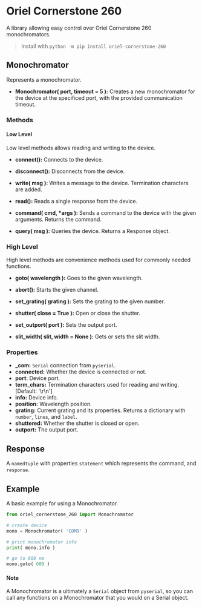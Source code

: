 # Oriel Cornerstone 260
A library allowing easy control over Oriel Cornerstone 260 monochromators.
> Install with `python -m pip install oriel-cornerstone-260`

## Monochromator
Represents a monochromator.

+ **Monochromator( port, timeout = 5 ):** Creates a new monochromator for the device at the specificed port, with the provided communication timeout.

### Methods

#### Low Level
Low level methods allows reading and writing to the device.

+ **connect():** Connects to the device.

+ **disconnect():** Disconnects from the device.

+ **write( msg ):** Writes a message to the device. Termination characters are added.

+ **read():** Reads a single response from the device.

+ **command( cmd, \*args ):** Sends a command to the device with the given arguments. Returns the command.

+ **query( msg ):** Queries the device. Returns a Response object.

### High Level
High level methods are convenience methods used for commonly needed functions.

+ **goto( wavelength ):** Goes to the given wavelength.

+ **abort():** Starts the given channel.

+ **set_grating( grating ):** Sets the grating to the given number.

+ **shutter( close = True ):** Open or close the shutter.

+ **set_outport( port ):** Sets the output port.

+ **slit_width( slit, width = None ):** Gets or sets the slit width.


### Properties
+ **_com:** `Serial` connection from `pyserial`.
+ **connected:** Whether the device is connected or not.
+ **port:** Device port.
+ **term_chars:** Termination characters used for reading and writing. [Default: '\r\n']
+ **info:** Device info.
+ **position:** Wavelength position.
+ **grating:** Current grating and its properties. Returns a dictionary with `number`, `lines`, and `label`.
+ **shuttered:** Whether the shutter is closed or open.
+ **outport:** The output port.

## Response
A `namedtuple` with properties `statement` which represents the command, and `response`. 

## Example

A basic example for using a Monochromator.
```python
from oriel_cornerstone_260 import Monochromator

# create device
mono = Monochromator( 'COM9' )

# print monochromator info
print( mono.info )

# go to 600 nm
mono.goto( 600 )
```

#### Note
A Monochromator is a ultimately a `Serial` object from `pyserial`, so you can call any functions on a Monochromator that you would on a Serial object.
